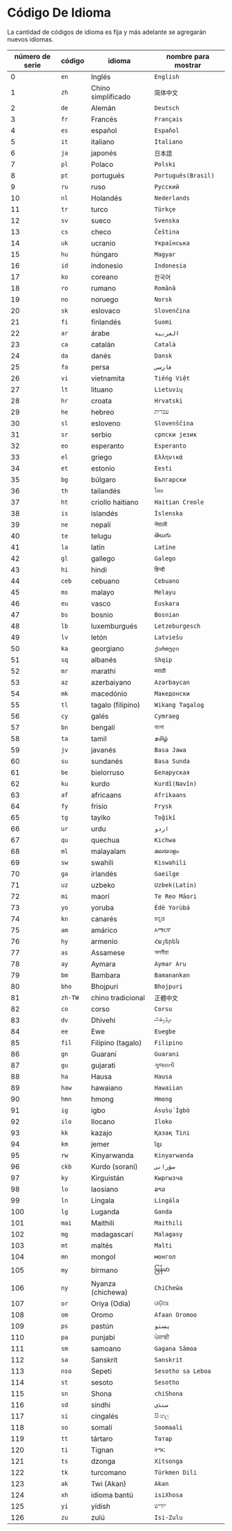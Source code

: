# Código De Idioma

La cantidad de códigos de idioma es fija y más adelante se agregarán nuevos idiomas.

| número de serie | código | idioma | nombre para mostrar |
| - | - | - | - |
| 0 | `en` | Inglés | `English` |
| 1 | `zh` | Chino simplificado | `简体中文` |
| 2 | `de` | Alemán | `Deutsch` |
| 3 | `fr` | Francés | `Français` |
| 4 | `es` | español | `Español` |
| 5 | `it` | italiano | `Italiano` |
| 6 | `ja` | japonés | `日本語` |
| 7 | `pl` | Polaco | `Polski` |
| 8 | `pt` | portugués | `Português(Brasil)` |
| 9 | `ru` | ruso | `Русский` |
| 10 | `nl` | Holandés | `Nederlands` |
| 11 | `tr` | turco | `Türkçe` |
| 12 | `sv` | sueco | `Svenska` |
| 13 | `cs` | checo | `Čeština` |
| 14 | `uk` | ucranio | `Українська` |
| 15 | `hu` | húngaro | `Magyar` |
| 16 | `id` | indonesio | `Indonesia` |
| 17 | `ko` | coreano | `한국어` |
| 18 | `ro` | rumano | `Română` |
| 19 | `no` | noruego | `Norsk` |
| 20 | `sk` | eslovaco | `Slovenčina` |
| 21 | `fi` | finlandés | `Suomi` |
| 22 | `ar` | árabe | `العربية` |
| 23 | `ca` | catalán | `Català` |
| 24 | `da` | danés | `Dansk` |
| 25 | `fa` | persa | `فارسی` |
| 26 | `vi` | vietnamita | `Tiếng Việt` |
| 27 | `lt` | lituano | `Lietuvių` |
| 28 | `hr` | croata | `Hrvatski` |
| 29 | `he` | hebreo | `עברית` |
| 30 | `sl` | esloveno | `Slovenščina` |
| 31 | `sr` | serbio | `српски језик` |
| 32 | `eo` | esperanto | `Esperanto` |
| 33 | `el` | griego | `Ελληνικά` |
| 34 | `et` | estonio | `Eesti` |
| 35 | `bg` | búlgaro | `Български` |
| 36 | `th` | tailandés | `ไทย` |
| 37 | `ht` | criollo haitiano | `Haitian Creole` |
| 38 | `is` | islandés | `Íslenska` |
| 39 | `ne` | nepalí | `नेपाली` |
| 40 | `te` | telugu | `తెలుగు` |
| 41 | `la` | latín | `Latine` |
| 42 | `gl` | gallego | `Galego` |
| 43 | `hi` | hindi | `हिन्दी` |
| 44 | `ceb` | cebuano | `Cebuano` |
| 45 | `ms` | malayo | `Melayu` |
| 46 | `eu` | vasco | `Euskara` |
| 47 | `bs` | bosnio | `Bosnian` |
| 48 | `lb` | luxemburgués | `Letzeburgesch` |
| 49 | `lv` | letón | `Latviešu` |
| 50 | `ka` | georgiano | `ქართული` |
| 51 | `sq` | albanés | `Shqip` |
| 52 | `mr` | marathi | `मराठी` |
| 53 | `az` | azerbaiyano | `Azərbaycan` |
| 54 | `mk` | macedónio | `Македонски` |
| 55 | `tl` | tagalo (filipino) | `Wikang Tagalog` |
| 56 | `cy` | galés | `Cymraeg` |
| 57 | `bn` | bengalí | `বাংলা` |
| 58 | `ta` | tamil | `தமிழ்` |
| 59 | `jv` | javanés | `Basa Jawa` |
| 60 | `su` | sundanés | `Basa Sunda` |
| 61 | `be` | bielorruso | `Беларуская` |
| 62 | `ku` | kurdo | `Kurdî(Navîn)` |
| 63 | `af` | africaans | `Afrikaans` |
| 64 | `fy` | frisio | `Frysk` |
| 65 | `tg` | tayiko | `Toğikī` |
| 66 | `ur` | urdu | `اردو` |
| 67 | `qu` | quechua | `Kichwa` |
| 68 | `ml` | malayalam | `മലയാളം` |
| 69 | `sw` | swahili | `Kiswahili` |
| 70 | `ga` | irlandés | `Gaeilge` |
| 71 | `uz` | uzbeko | `Uzbek(Latin)` |
| 72 | `mi` | maorí | `Te Reo Māori` |
| 73 | `yo` | yoruba | `Èdè Yorùbá` |
| 74 | `kn` | canarés | `ಕನ್ನಡ` |
| 75 | `am` | amárico | `አማርኛ` |
| 76 | `hy` | armenio | `Հայերեն` |
| 77 | `as` | Assamese | `অসমীয়া` |
| 78 | `ay` | Aymara | `Aymar Aru` |
| 79 | `bm` | Bambara | `Bamanankan` |
| 80 | `bho` | Bhojpuri | `Bhojpuri` |
| 81 | `zh-TW` | chino tradicional | `正體中文` |
| 82 | `co` | corso | `Corsu` |
| 83 | `dv` | Dhivehi | `ދިވެހިބަސް` |
| 84 | `ee` | Ewe | `Eʋegbe` |
| 85 | `fil` | Filipino (tagalo) | `Filipino` |
| 86 | `gn` | Guaraní | `Guarani` |
| 87 | `gu` | gujarati | `ગુજરાતી` |
| 88 | `ha` | Hausa | `Hausa` |
| 89 | `haw` | hawaiano | `Hawaiian` |
| 90 | `hmn` | hmong | `Hmong` |
| 91 | `ig` | igbo | `Ásụ̀sụ́ Ìgbò` |
| 92 | `ilo` | Ilocano | `Iloko` |
| 93 | `kk` | kazajo | `Қазақ Тілі` |
| 94 | `km` | jemer | `ខ្មែរ` |
| 95 | `rw` | Kinyarwanda | `Kinyarwanda` |
| 96 | `ckb` | Kurdo (sorani) | `سۆرانی` |
| 97 | `ky` | Kirguistán | `Кыргызча` |
| 98 | `lo` | laosiano | `ລາວ` |
| 99 | `ln` | Lingala | `Lingála` |
| 100 | `lg` | Luganda | `Ganda` |
| 101 | `mai` | Maithili | `Maithili` |
| 102 | `mg` | madagascarí | `Malagasy` |
| 103 | `mt` | maltés | `Malti` |
| 104 | `mn` | mongol | `монгол` |
| 105 | `my` | birmano | `မြန်မာ` |
| 106 | `ny` | Nyanza (chichewa) | `ChiCheŵa` |
| 107 | `or` | Oriya (Odia) | `ଓଡ଼ିଆ` |
| 108 | `om` | Oromo | `Afaan Oromoo` |
| 109 | `ps` | pastún | `پښتو` |
| 110 | `pa` | punjabi | `ਪੰਜਾਬੀ` |
| 111 | `sm` | samoano | `Gagana Sāmoa` |
| 112 | `sa` | Sanskrit | `Sanskrit` |
| 113 | `nso` | Sepeti | `Sesotho sa Leboa` |
| 114 | `st` | sesoto | `Sesotho` |
| 115 | `sn` | Shona | `chiShona` |
| 116 | `sd` | sindhi | `سنڌي` |
| 117 | `si` | cingalés | `සිංහල` |
| 118 | `so` | somalí | `Soomaali` |
| 119 | `tt` | tártaro | `Татар` |
| 120 | `ti` | Tignan | `ትግር` |
| 121 | `ts` | dzonga | `Xitsonga` |
| 122 | `tk` | turcomano | `Türkmen Dili` |
| 123 | `ak` | Twi (Akan) | `Akan` |
| 124 | `xh` | idioma bantú | `isiXhosa` |
| 125 | `yi` | yídish | `ייִדיש` |
| 126 | `zu` | zulú | `Isi-Zulu` |